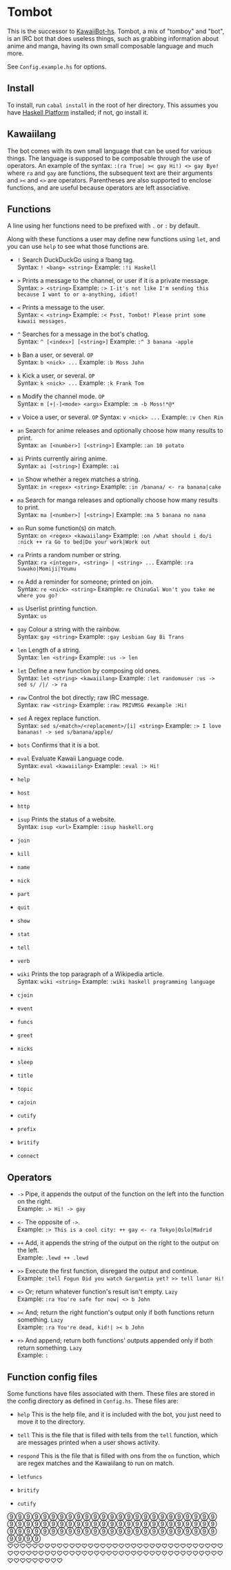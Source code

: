 Tombot
======

This is the successor to [KawaiiBot-hs](https://github.com/Shou-/KawaiiBot-hs).
Tombot, a mix of "tomboy" and "bot", is an IRC bot that does useless things, such as grabbing information about anime and manga, having its own small composable language and much more.

See `Config.example.hs` for options.

## Install

To install, run `cabal install` in the root of her directory.
This assumes you have <a href=http://haskell.org/>Haskell Platform</a>
installed; if not, go install it.

## Kawaiilang

The bot comes with its own small language that can be used for various things.
The language is supposed to be composable through the use of operators.
An example of the syntax: `:(ra True| >< gay Hi!) <> gay Bye!` where `ra` and
`gay` are functions, the subsequent text are their arguments and `><` and `<>`
are operators. Parentheses are also supported to enclose functions, and are
useful because operators are left associative.

## Functions

A line using her functions need to be prefixed with `.` or `:` by default.

Along with these functions a user may define new functions using `let`, and you
can use `help` to see what those functions are.

* `!`
Search DuckDuckGo using a !bang tag.<br>
Syntax: `! <bang> <string>`
Example: `:!i Haskell`

* `>`
Prints a message to the channel, or user if it is a private message.<br>
Syntax: `> <string>`
Example: `:> I-it's not like I'm sending this because I want to or a-anything, idiot!`

* `<`
Prints a message to the user.<br>
Syntax: `< <string>`
Example: `:< Psst, Tombot! Please print some kawaii messages.`

* `^`
Searches for a message in the bot's chatlog.<br>
Syntax: `^ [<index>] [<string>]`
Example: `:^ 3 banana -apple`

* `b`
Ban a user, or several. `OP`<br>
Syntax: `b <nick> ...`
Example: `:b Moss John`

* `k`
Kick a user, or several. `OP`<br>
Syntax: `k <nick> ...`
Example: `:k Frank Tom`

* `m`
Modify the channel mode. `OP`<br>
Syntax: `m [+|-]<mode> <args>`
Example: `:m -b Moss!*@*`

* `v`
Voice a user, or several. `OP`
Syntax: `v <nick> ...`
Example: `:v Chen Rin`

* `an`
Search for anime releases and optionally choose how many results to print.<br>
Syntax: `an [<number>] [<string>]`
Example: `:an 10 potato`

* `ai`
Prints currently airing anime.<br>
Syntax: `ai [<string>]`
Example: `:ai`

* `in`
Show whether a regex matches a string.<br>
Syntax: `in <regex> <string>`
Example: `:in /banana/ <- ra banana|cake`

* `ma`
Search for manga releases and optionally choose how many results to print.<br>
Syntax: `ma [<number>] [<string>]`
Example: `:ma 5 banana no nana`

* `on`
Run some function(s) on match.<br>
Syntax: `on <regex> <kawaiilang>`
Example: `:on /what should i do/i :nick ++ ra Go to bed|Do your work|Work out`

* `ra`
Prints a random number or string.<br>
Syntax: `ra <integer>, <string> | <string> ...`
Example: `:ra Suwako|Momiji|Youmu`

* `re`
Add a reminder for someone; printed on join.<br>
Syntax: `re <nick> <string>`
Example: `re ChinaGal Won't you take me where you go?`

* `us`
Userlist printing function.<br>
Syntax: `us`

* `gay`
Colour a string with the rainbow.<br>
Syntax: `gay <string>`
Example: `:gay Lesbian Gay Bi Trans`

* `len`
Length of a string.<br>
Syntax: `len <string>`
Example: `:us -> len`

* `let`
Define a new function by composing old ones.<br>
Syntax: `let <string> <kawaiilang>`
Example: `:let randomuser :us -> sed s/ /|/ -> ra`

* `raw`
Control the bot directly; raw IRC message.<br>
Syntax: `raw <string>`
Example: `:raw PRIVMSG #example :Hi!`

* `sed`
A regex replace function.<br>
Syntax: `sed s/<match>/<replacement>/[i] <string>`
Example: `:> I love bananas! -> sed s/banana/apple/`

* `bots`
Confirms that it is a bot.<br>

* `eval`
Evaluate Kawaii Language code.<br>
Syntax: `eval <kawaiilang>`
Example: `:eval :> Hi!`

* `help`

* `host`

* `http`

* `isup`
Prints the status of a website.<br>
Syntax: `isup <url>`
Example: `:isup haskell.org`

* `join`

* `kill`

* `name`

* `nick`

* `part`

* `quit`

* `show`

* `stat`

* `tell`

* `verb`

* `wiki`
Prints the top paragraph of a Wikipedia article.<br>
Syntax: `wiki <string>`
Example: `:wiki haskell programming language`

* `cjoin`

* `event`

* `funcs`

* `greet`

* `nicks`

* `sleep`

* `title`

* `topic`

* `cajoin`

* `cutify`

* `prefix`

* `britify`

* `connect`

## Operators
* `->`
Pipe, it appends the output of the function on the left into the function on the right.<br>
Example: `.> Hi! -> gay`

* `<-`
The opposite of `->`.<br>
Example: `:> This is a cool city: ++ gay <- ra Tokyo|Oslo|Madrid`

* `++`
Add, it appends the string of the output on the right to the output on the left.<br>
Example: `.lewd ++ .lewd`

* `>>`
Execute the first function, disregard the output and continue.<br>
Example: `:tell Fogun Did you watch Gargantia yet? >> tell lunar Hi!`

* `<>`
Or; return whatever function's result isn't empty. `Lazy`<br>
Example: `:ra You're safe for now| <> b John`

* `><`
And; return the right function's output only if both functions return something. `Lazy`<br>
Example: `:ra You're dead, kid!| >< b John`

* `+>`
And append; return both functions' outputs appended only if both return something. `Lazy`<br>
Example: `:`

## Function config files

Some functions have files associated with them. These files are stored in the
config directory as defined in `Config.hs`. These files are:

* `help`
This is the help file, and it is included with the bot, you just need to move
it to the directory.

* `tell`
This is the file that is filled with tells from the `tell` function, which are
messages printed when a user shows activity.

* `respond`
This is the file that is filled with ons from the `on` function, which are
regex matches and the Kawaiilang to run on match.

* `letfuncs`

* `britify`

* `cutify`


⑨⑨⑨⑨⑨⑨⑨⑨⑨⑨⑨⑨⑨⑨⑨⑨⑨⑨⑨⑨⑨⑨⑨⑨⑨⑨⑨⑨⑨⑨⑨⑨⑨⑨⑨⑨⑨⑨⑨⑨⑨⑨⑨⑨⑨⑨⑨⑨⑨⑨⑨⑨⑨⑨⑨⑨⑨⑨⑨⑨⑨⑨⑨⑨⑨⑨⑨⑨⑨⑨⑨⑨⑨⑨⑨⑨⑨⑨⑨
<br>
♡♡♡♡♡♡♡♡♡♡♡♡♡♡♡♡♡♡♡♡♡♡♡♡♡♡♡♡♡♡♡♡♡♡♡♡♡♡♡♡♡♡♡♡♡♡♡♡♡♡♡♡♡♡♡♡♡♡♡♡♡♡♡♡♡♡♡♡♡♡♡♡♡♡♡♡♡♡♡

